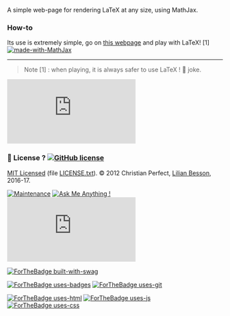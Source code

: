 A simple web-page for rendering LaTeX at any size, using MathJax.

### How-to
Its use is extremely simple, go on [this webpage](http://perso.crans.org/besson/makebigmaths/) and play with LaTeX! [1]
[![made-with-MathJax](https://img.shields.io/badge/Made%20with-MathJax-1f425f.svg)](https://www.mathjax.org/)

----

> Note [1] : when playing, it is always safer to use LaTeX ! :eggplant: joke.

[![Analytics](https://ga-beacon.appspot.com/UA-38514290-17/github.com/Naereen/make-big-maths/README.md?pixel)](https://github.com/Naereen/make-big-maths)

### :scroll: License ? [![GitHub license](https://img.shields.io/github/license/Naereen/make-big-maths.svg)](https://github.com/Naereen/make-big-maths/blob/master/LICENSE)
[MIT Licensed](https://lbesson.mit-license.org/) (file [LICENSE.txt](LICENSE.txt)).
© 2012 Christian Perfect, [Lilian Besson](https://GitHub.com/Naereen), 2016-17.

[![Maintenance](https://img.shields.io/badge/Maintained%3F-yes-green.svg)](https://GitHub.com/Naereen/make-big-maths/graphs/commit-activity)
[![Ask Me Anything !](https://img.shields.io/badge/Ask%20me-anything-1abc9c.svg)](https://GitHub.com/Naereen/ama)
[![Analytics](https://ga-beacon.appspot.com/UA-38514290-17/github.com/Naereen/make-big-maths/README.md?pixel)](https://GitHub.com/Naereen/make-big-maths/)

[![ForTheBadge built-with-swag](http://ForTheBadge.com/images/badges/built-with-swag.svg)](https://GitHub.com/Naereen/)

[![ForTheBadge uses-badges](http://ForTheBadge.com/images/badges/uses-badges.svg)](http://ForTheBadge.com)
[![ForTheBadge uses-git](http://ForTheBadge.com/images/badges/uses-git.svg)](https://GitHub.com/)

[![ForTheBadge uses-html](http://ForTheBadge.com/images/badges/uses-html.svg)](http://ForTheBadge.com)
[![ForTheBadge uses-js](http://ForTheBadge.com/images/badges/uses-js.svg)](http://ForTheBadge.com)
[![ForTheBadge uses-css](http://ForTheBadge.com/images/badges/uses-css.svg)](http://ForTheBadge.com)
